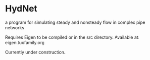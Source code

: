 # HydNet
a program for simulating steady and nonsteady flow in complex pipe networks

Requires Eigen to be compiled or in the src directory. Available at: eigen.tuxfamily.org

Currently under construction.
